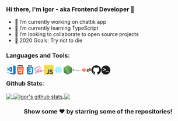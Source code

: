 ### Hi there, I'm Igor - aka Frontend Developer 👋

- 🔭 I’m currently working on chattik app
- 🌱 I’m currently learning TypeScript
- 👯 I’m looking to collaborate to open source projects
- 🥅 2020 Goals: Try not to die

### Languages and Tools:

<img align="left" alt="Visual Studio Code" width="26px" src="https://raw.githubusercontent.com/github/explore/80688e429a7d4ef2fca1e82350fe8e3517d3494d/topics/visual-studio-code/visual-studio-code.png" />
<img align="left" alt="HTML5" width="26px" src="https://raw.githubusercontent.com/github/explore/80688e429a7d4ef2fca1e82350fe8e3517d3494d/topics/html/html.png" />
<img align="left" alt="CSS3" width="26px" src="https://raw.githubusercontent.com/github/explore/80688e429a7d4ef2fca1e82350fe8e3517d3494d/topics/css/css.png" />
<img align="left" alt="Sass" width="26px" src="https://raw.githubusercontent.com/github/explore/80688e429a7d4ef2fca1e82350fe8e3517d3494d/topics/sass/sass.png" />
<img align="left" alt="JavaScript" width="26px" src="https://raw.githubusercontent.com/github/explore/80688e429a7d4ef2fca1e82350fe8e3517d3494d/topics/javascript/javascript.png" />
<img align="left" alt="React" width="26px" src="https://raw.githubusercontent.com/github/explore/80688e429a7d4ef2fca1e82350fe8e3517d3494d/topics/react/react.png" />
<img align="left" alt="Node.js" width="26px" src="https://raw.githubusercontent.com/github/explore/80688e429a7d4ef2fca1e82350fe8e3517d3494d/topics/nodejs/nodejs.png" />
<img align="left" alt="MongoDB" width="26px" src="https://raw.githubusercontent.com/github/explore/80688e429a7d4ef2fca1e82350fe8e3517d3494d/topics/mongodb/mongodb.png" />
<img align="left" alt="Git" width="26px" src="https://raw.githubusercontent.com/github/explore/80688e429a7d4ef2fca1e82350fe8e3517d3494d/topics/git/git.png" />
<img align="left" alt="GitHub" width="26px" src="https://raw.githubusercontent.com/github/explore/78df643247d429f6cc873026c0622819ad797942/topics/github/github.png" />
<img align="left" alt="Terminal" width="26px" src="https://raw.githubusercontent.com/github/explore/80688e429a7d4ef2fca1e82350fe8e3517d3494d/topics/terminal/terminal.png" />

<br />

### Github Stats:

<a href="https://github.com/kirpinev">
  <img align="center" src="https://github-readme-stats.vercel.app/api/top-langs/?username=kirpinev&theme=light&hide_langs_below=1" />
</a>
<a href="https://github.com/kirpinev">
 <img align="center" src="https://github-readme-stats.vercel.app/api?username=kirpinev&show_icons=true&theme=light&line_height=27" alt="Igor's github stats"/>
</a>
<a href="https://github.com/kirpinev/chatik">
  <img align="center" src="https://github-readme-stats.vercel.app/api/pin/?username=kirpinev&repo=chatik&theme=light" />
</a>

<div align="center">
  
### Show some ❤️ by starring some of the repositories!

</div>

